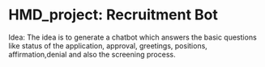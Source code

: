 # HMD_project: Recruitment Bot
Idea: 
The idea is to generate a chatbot which answers the basic questions like status of the application, approval, greetings, positions, affirmation,denial and also the screening process.





